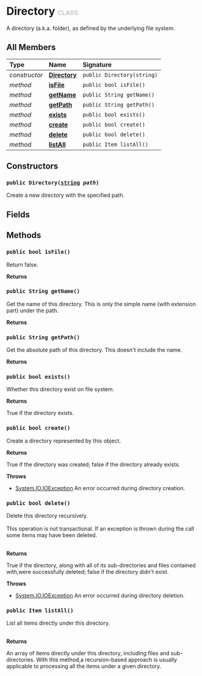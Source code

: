 # Directory <font color="#C8C8C8" size="3">CLASS</font>

A directory (a.k.a. folder), as defined by the underlying file system.

## All Members
|**Type**|**Name**|**Signature**
|:-------|:-------|:------------
|*constructor*|<a href="#c-Directory-string"><b>Directory</b></a>|`public Directory(string)`
|*method*|<a href="#m-isFile-void"><b>isFile</b></a>|`public bool isFile()`
|*method*|<a href="#m-getName-void"><b>getName</b></a>|`public String getName()`
|*method*|<a href="#m-getPath-void"><b>getPath</b></a>|`public String getPath()`
|*method*|<a href="#m-exists-void"><b>exists</b></a>|`public bool exists()`
|*method*|<a href="#m-create-void"><b>create</b></a>|`public bool create()`
|*method*|<a href="#m-delete-void"><b>delete</b></a>|`public bool delete()`
|*method*|<a href="#m-listAll-void"><b>listAll</b></a>|`public Item listAll()`

## Constructors
<a name="c-Directory-string"></a>
### <code>public Directory([string](../../String) *path*)</code>
Create a new directory with the specified path.
## Fields

## Methods
<a name="m-isFile-void"></a>
### <code>public bool isFile()</code>
Return false.

**Returns**

<a name="m-isFile-void-r"></a>

<a name="m-getName-void"></a>
### <code>public String getName()</code>
Get the name of this directory. This is only the simple name (with extension part) under the path.

**Returns**

<a name="m-getName-void-r"></a>

<a name="m-getPath-void"></a>
### <code>public String getPath()</code>
Get the absolute path of this directory. This doesn't include the name.

**Returns**

<a name="m-getPath-void-r"></a>

<a name="m-exists-void"></a>
### <code>public bool exists()</code>
Whether this directory exist on file system.

**Returns**

<a name="m-exists-void-r"></a>True if the directory exists.

<a name="m-create-void"></a>
### <code>public bool create()</code>
Create a directory represented by this object.

**Returns**

<a name="m-create-void-r"></a>True if the directory was created; false if the directory already exists.

**Throws**

- [System.IO.IOException](../System.IO/IOException)
An error occurred during directory creation.

<a name="m-delete-void"></a>
### <code>public bool delete()</code>
Delete this directory recursively.<br><br>This operation is not transactional. If an exception is thrown during the call some items may have been deleted.<br><br>

**Returns**

<a name="m-delete-void-r"></a>True if the directory, along with all of its sub-directories and files contained with,were successfully deleted; false if the directory didn't exist.

**Throws**

- [System.IO.IOException](../System.IO/IOException)
An error occurred during directory deletion.

<a name="m-listAll-void"></a>
### <code>public Item listAll()</code>
List all items directly under this directory.<br><br>

**Returns**

<a name="m-listAll-void-r"></a>An array of items directly under this directory, including files and sub-directories. With this method,a recursion-based approach is usually applicable to processing all the items under a given directory.

